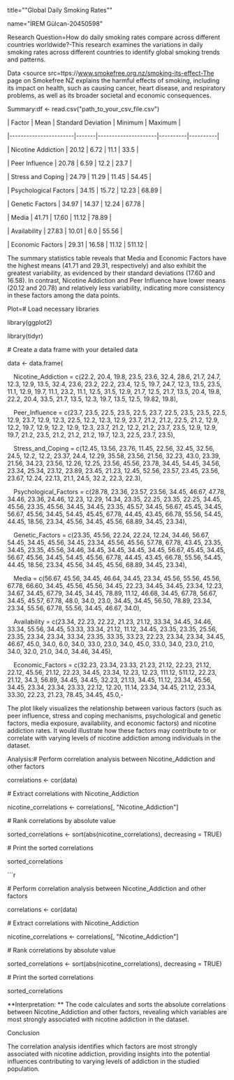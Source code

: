 ﻿title=""Global Daily Smoking Rates""

name="İREM Gülcan-20450598"

Research Question=How do daily smoking rates compare across different countries worldwide?-This research examines the variations in daily smoking rates across different countries to identify global smoking trends and patterns.

Data <source src=ttps://www.smokefree.org.nz/smoking-its-effect-The page on Smokefree NZ explains the harmful effects of smoking, including its impact on health, such as causing cancer, heart disease, and respiratory problems, as well as its broader societal and economic consequences.

Summary:df <- read.csv("path\_to\_your\_csv\_file.csv")                 

| Factor                |  Mean |  Standard Deviation |  Minimum |  Maximum |

\|-----------------------|-------|---------------------|----------|----------|

| Nicotine Addiction    | 20.12 |                6.72 |     11.1 |     33.5 |

| Peer Influence        | 20.78 |                6.59 |     12.2 |     23.7 |

| Stress and Coping     | 24.79 |               11.29 |    11.45 |    54.45 |

| Psychological Factors | 34.15 |               15.72 |    12.23 |    68.89 |

| Genetic Factors       | 34.97 |               14.37 |    12.24 |    67.78 |

| Media                 | 41.71 |               17.60 |    11.12 |    78.89 |

| Availability          | 27.83 |               10.01 |      6.0 |    55.56 |

| Economic Factors      | 29.31 |               16.58 |    11.12 |   511.12 |

The summary statistics table reveals that Media and Economic Factors have the highest means (41.71 and 29.31, respectively) and also exhibit the greatest variability, as evidenced by their standard deviations (17.60 and 16.58). In contrast, Nicotine Addiction and Peer Influence have lower means (20.12 and 20.78) and relatively less variability, indicating more consistency in these factors among the data points.

Plot=# Load necessary libraries

library(ggplot2)

library(tidyr)

\# Create a data frame with your detailed data

data <- data.frame(

`  `Nicotine\_Addiction = c(22.2, 20.4, 19.8, 23.5, 23.6, 32.4, 28.6, 21.7, 24.7, 12.3, 12.9, 13.5, 32.4, 23.6, 23.2, 22.2, 23.4, 12.5, 19.7, 24.7, 12.3, 13.5, 23.5, 11.1, 12.9, 19.7, 11.1, 23.2, 11.1, 12.5, 31.5, 12.9, 21.7, 12.5, 21.7, 13.5, 20.4, 19.8, 22.2, 20.4, 33.5, 21.7, 13.5, 12.3, 19.7, 13.5, 12.5, 19.82, 19.8),

`  `Peer\_Influence = c(23.7, 23.5, 22.5, 23.5, 22.5, 23.7, 22.5, 23.5, 23.5, 22.5, 12.9, 23.7, 12.9, 12.3, 22.5, 12.2, 12.3, 12.9, 23.7, 21.2, 21.2, 22.5, 21.2, 12.9, 12.2, 19.7, 12.9, 12.2, 12.9, 12.3, 23.7, 21.2, 12.2, 21.2, 23.7, 23.5, 12.9, 12.9, 19.7, 21.2, 23.5, 21.2, 21.2, 21.2, 19.7, 12.3, 22.5, 23.7, 23.5),

`  `Stress\_and\_Coping = c(12.45, 13.56, 23.76, 11.45, 22.56, 32.45, 32.56, 24.5, 12.2, 12.2, 23.37, 24.4, 12.29, 35.58, 23.56, 21.56, 32.23, 43.0, 23.39, 21.56, 34.23, 23.56, 12.26, 12.25, 23.56, 45.56, 23.78, 34.45, 54.45, 34.56, 23.34, 25.34, 23.12, 23.89, 23.45, 21.23, 12.45, 52.56, 23.57, 23.45, 23.56, 23.67, 12.24, 22.13, 21.1, 24.5, 32.2, 22.3, 22.3),

`  `Psychological\_Factors = c(28.78, 23.36, 23.57, 23.56, 34.45, 46.67, 47.78, 34.46, 23.36, 24.46, 12.23, 12.29, 14.34, 23.35, 22.25, 23.35, 22.25, 34.45, 45.56, 23.35, 45.56, 34.45, 34.45, 23.35, 45.57, 34.45, 56.67, 45.45, 34.45, 56.67, 45.56, 34.45, 54.45, 45.45, 67.78, 44.45, 43.45, 66.78, 55.56, 54.45, 44.45, 18.56, 23.34, 45.56, 34.45, 45.56, 68.89, 34.45, 23.34),

`  `Genetic\_Factors = c(23.35, 45.56, 22.24, 22.24, 12.24, 34.46, 56.67, 54.45, 34.45, 45.56, 34.45, 23.34, 45.56, 45.56, 57.78, 67.78, 43.45, 23.35, 34.45, 23.35, 45.56, 34.46, 34.45, 34.45, 34.45, 34.45, 56.67, 45.45, 34.45, 56.67, 45.56, 34.45, 54.45, 45.56, 67.78, 44.45, 43.45, 66.78, 55.56, 54.45, 44.45, 18.56, 23.34, 45.56, 34.45, 45.56, 68.89, 34.45, 23.34),

`  `Media = c(56.67, 45.56, 34.45, 46.64, 34.45, 23.34, 45.56, 55.56, 45.56, 67.78, 66.60, 34.45, 45.56, 45.56, 34.45, 22.23, 34.45, 34.45, 23.34, 12.23, 34.67, 34.45, 67.79, 34.45, 34.45, 78.89, 11.12, 46.68, 34.45, 67.78, 56.67, 34.45, 45.57, 67.78, 48.0, 34.0, 23.0, 34.45, 34.45, 56.50, 78.89, 23.34, 23.34, 55.56, 67.78, 55.56, 34.45, 46.67, 34.0),

`  `Availability = c(23.34, 22.23, 22.22, 21.23, 21.12, 33.34, 34.45, 34.46, 33.34, 55.56, 34.45, 53.33, 33.34, 21.12, 11.12, 34.45, 23.35, 23.35, 25.56, 23.35, 23.34, 23.34, 33.34, 23.35, 33.35, 33.23, 22.23, 23.34, 23.34, 34.45, 46.67, 45.0, 34.0, 6.0, 34.0, 33.0, 23.0, 34.0, 45.0, 33.0, 34.0, 23.0, 21.0, 34.0, 32.0, 21.0, 34.0, 34.46, 34.45),

`  `Economic\_Factors = c(32.23, 23.34, 23.33, 21.23, 21.12, 22.23, 21.12, 22.12, 45.56, 21.12, 22.23, 34.45, 23.34, 12.23, 12.23, 111.12, 511.12, 22.23, 21.12, 34.3, 56.89, 34.45, 34.45, 32.23, 21.13, 34.45, 11.12, 23.34, 45.56, 34.45, 23.34, 23.34, 23.33, 22.12, 12.20, 11.14, 23.34, 34.45, 21.12, 23.34, 33.30, 22.23, 21.23, 78.45, 34.45, 45.0,-

The plot likely visualizes the relationship between various factors (such as peer influence, stress and coping mechanisms, psychological and genetic factors, media exposure, availability, and economic factors) and nicotine addiction rates. It would illustrate how these factors may contribute to or correlate with varying levels of nicotine addiction among individuals in the dataset.

Analysis:# Perform correlation analysis between Nicotine\_Addiction and other factors

correlations <- cor(data)

\# Extract correlations with Nicotine\_Addiction

nicotine\_correlations <- correlations[, "Nicotine\_Addiction"]

\# Rank correlations by absolute value

sorted\_correlations <- sort(abs(nicotine\_correlations), decreasing = TRUE)

\# Print the sorted correlations

sorted\_correlations

\```r

\# Perform correlation analysis between Nicotine\_Addiction and other factors

correlations <- cor(data)

\# Extract correlations with Nicotine\_Addiction

nicotine\_correlations <- correlations[, "Nicotine\_Addiction"]

\# Rank correlations by absolute value

sorted\_correlations <- sort(abs(nicotine\_correlations), decreasing = TRUE)

\# Print the sorted correlations

sorted\_correlations

\*\*Interpretation: \*\* The code calculates and sorts the absolute correlations between Nicotine\_Addiction and other factors, revealing which variables are most strongly associated with nicotine addiction in the dataset.

Conclusion

The correlation analysis identifies which factors are most strongly associated with nicotine addiction, providing insights into the potential influences contributing to varying levels of addiction in the studied population.


